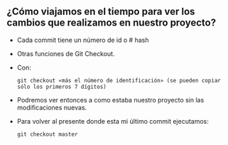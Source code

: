 ## **¿Cómo viajamos en el tiempo para ver los cambios que realizamos en nuestro proyecto?**

- Cada commit tiene un número de id o # hash
- Otras funciones de Git Checkout.
- Con:

      git checkout «más el número de identificación» (se pueden copiar sólo los primeros 7 dígitos)

- Podremos ver entonces a como estaba nuestro proyecto sin las modificaciones nuevas.
- Para volver al presente donde esta mi último commit ejecutamos:

      git checkout master



